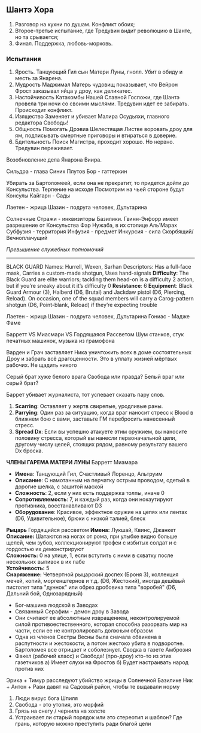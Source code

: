 ## Шантэ Хора 
1. Разговор на кухни по душам. Конфликт обоих;
2. Второе-третье испытание, где Тредувин видит революцию в Шанте, но та срывается;
3. Финал. Поддержка, любовь-морковь.
### Испытания 
1. Ярость. 
   Танцующий Гил сын Матери Луны, гнолл. Убит в обиду и месть за Янарена. 
2. Мудрость
   Маджимал Матерь чудовищ показывает, что Вейрон Фрост заказывал яйца у дроу, как деликатес.
3. Настойчивость
   Катакомбы Нашей Славной Госпожи, где Шантэ провела три ночи со своими мыслями. Тредувин идет ее забирать. Происходит конфликт.
4. Изящество
   Заменяет и убивает Малира Осудьяхи, главного редактора Свободы!
5. Общность
   Помогать Дрэвиа Шелестящая Листве воровать дроу для ям, подписывать смертные приговоры и втираться в доверие.
6. Бдительность
   Поиск Магистра, проходит хорошо. Но нервно. Тредувин переживает.









Возобновление дела Янарэна Виира. 

Сильдра - глава Синих Плутов
Бор - гаттеркин

Убирать за Бартоломеей, если она не прекратит, то придется дойти до Консульства. Терпение на исходе
Посмотрим на чьей стороне будут Консулы
Кайгарн - Сады

Лаетен - жрица
Шазин - подруга человек, Дультарина 


Солнечные Стражи - инквизиторы Базилики. Гвинн-Энфорр имеет разрешение от Консульства
Фар Нужаба, в их столице Аль’Марах
Субфузия - территория
Инфузия - предмет
Инкурсия - сила
Скорбящий/Вечноплачущий 

*Превышение служебных полномочий* 

---
BLACK GUARD
Names: Hurrell, Wexen, Sarhan
Descriptors: Has a full-face mask, Carries a custom-made
shotgun, Uses hand-signals
**Difficulty**: The Black Guard are elite warriors; tackling
them head-on is a difficulty 2 action, but if
you’re sneaky about it it’s difficulty 0
**Resistance**: 6
**Equipment**: Black Guard Armour (3), Halberd (D6,
Brutal) and Jackdaw pistol (D6, Piercing,
Reload). On occasion, one of the squad members
will carry a Carog-pattern shotgun (D6,
Point-blank, Reload) if they’re expecting trouble

Лаетен - жрица
Шазин - подруга человек, Дультарина 
Гониас - Мадже Фаме

Барретт VS Миасмари VS Гордящаяся Рассветом
Шум станков, стук печатных машинок, музыка из грамофона

Варден и Грач  заставляет Ника уничтожить всех в доме состоятельных Дроу и забрать всё драгоценности. Это в уплату жизней мёртвых рабочих. Не щадить никого 

Серый брат хуже белого врага
Свобода или правда? Белый враг или серый брат?

Баррет убивает журналиста, тот успевает сказать пару слов.

1. **Scarring**: Оставляет у жертв свирепые, уродливые раны.
2. **Parrying**: Один раз за ситуацию, когда враг наносит стресс к Blood в ближнем бою с вами, заставьте ГМ перебросить нанесенный стресс.
3. **Spread Dx**: Если вы успешно атакуете этим оружием, вы наносите половину стресса, который вы нанесли первоначальной цели, другому числу целей, стоящих рядом, равному результату вашего Dx броска.


**ЧЛЕНЫ ГАРЕМА МАТЕРИ ЛУНЫ**
Барретт Миамара
- **Имена**: Танцующий Гил, Счастливый Лоренцо, Альтруим
- **Описание**: С намотанным на перчатку острым проводом, одетый в дорогие шелка, с зашитой маской
- **Сложность**: 2, если у них есть поддержка толпы, иначе 0
- **Сопротивляемость**: 7, и каждый раз, когда они нокаутируют противника, восстанавливают D3
- **Оборудование**: Красивое, эффектное оружие на цепях или лентах (D6, Удивительное), брюки с низкой талией, блеск


**Рыцарь**
Гордящийся рассветом
**Имена:** Лукшай, Квинс, Джанкет  
**Описание:** Шатаются на ногах от рома, при улыбке видно больше щелей, чем зубов, коллекционируют трофеи с избитых солдат и с гордостью их демонстрируют  
**Сложность:** 0 на улице, 1, если вступить с ними в схватку после нескольких выпивок в их пабе  
**Устойчивость:** 5  
**Снаряжение:** Четвертной рыцарский доспех (Броня 3), коллекция мечей, копий, моргенштернов и т.д. (D6, Жестокий), иногда дешёвый пистолет типа "дуннок" или обрез дробовика типа "воробей" (D6, Дальний бой, Однозарядный)



* Бог-машина людской в Заводах
* Связанный Серафим - демон дроу в Завода
* Они считают ее абсолютным извращением, неконтролируемой силой противоестественного, которая способна разорвать мир на части, если ее не контролировать должным образом
* Одна из членов Сестры Весны была сначала обвинена в распутности и жестокости, а потом жестоко убита в подворотне. Бартоломея все отрицает и соболезнует. Сводка в газете Амброзия
* Факел (рабочий класс) и Свобода! (про-дроу) кто-то из этих газетчиков а) Имеет слухи на Фростов б) Будет настраивать народ против них


Эрика + Тимур расследуют убийство жрицы в Солнечной Базилике
Ник + Антон + Рави давят на Садовый район, чтобы те выдавали норму
1. Люди вирус бога Шпиля
2. Свобода - это утопия, это морфий
3. Грязь на снегу / чернила на холсте
4. Устраивает ли старый порядок или это стереотип и шаблон? Где грань, которую можно преступить ради благой цели
